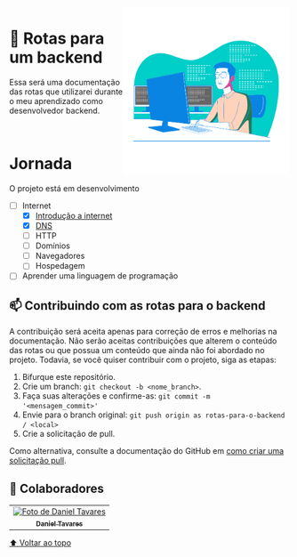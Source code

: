 <img src="/img/developer.png" width="300px" align="right" alt="Desenvolvedor">

# 🚀 Rotas para um backend

<p align="left">
 Essa será uma documentação das rotas que utilizarei durante o meu aprendizado como desenvolvedor backend.
</p>

<br>

# Jornada

O projeto está em desenvolvimento

- [ ] Internet
  - [x] [Introdução a internet](/Internet/introducao_internet.md)
  - [x] [DNS](/Internet/DNS.md)
  - [ ] HTTP
  - [ ] Domínios
  - [ ] Navegadores
  - [ ] Hospedagem
- [ ] Aprender uma linguagem de programação
<!-- - [ ] Sistemas de controle de versão
- [ ] Sistemas Operacionais e conhecimento geral
- [ ] Banco de dados relacionais
- [ ] Banco de dados não relacionais
- [ ] Mais sobre banco de dados
- [ ] Escalabilidade de banco de dados
- [ ] Aprendizados sobre API
- [ ] Cache
- [ ] Conhecimentos de segurança Web
- [ ] Testes automatizados
- [ ] Integração contínua e entrega contínua
- [ ] Design de software e arquitetura
- [ ] Principios de desenvolvimento e design
- [ ] Padrões de arquitetura
- [ ] Message Brokers
- [ ] Virtualização e containers
- [ ] GraphQL
- [ ] WebSockets
- [ ] Server-sent events
- [ ] Servidores Web
- [ ] Construção para escalabilidade  -->


## 📫 Contribuindo com as rotas para o backend

A contribuição será aceita apenas para correção de erros e melhorias na documentação. Não serão aceitas contribuições que alterem o conteúdo das rotas ou que possua um conteúdo que ainda não foi abordado no projeto.
Todavia, se você quiser contribuir com o projeto, siga as etapas:

1. Bifurque este repositório.
2. Crie um branch: `git checkout -b <nome_branch>`.
3. Faça suas alterações e confirme-as: `git commit -m '<mensagem_commit>'`
4. Envie para o branch original: `git push origin as rotas-para-o-backend / <local>`
5. Crie a solicitação de pull.

Como alternativa, consulte a documentação do GitHub em [como criar uma solicitação pull](https://help.github.com/en/github/collaborating-with-issues-and-pull-requests/creating-a-pull-request).

## 🤝 Colaboradores

<table>
  <tr>
    <td align="center">
      <a href="#">
        <img src="https://avatars.githubusercontent.com/u/62972715" width="100px;" alt="Foto de Daniel Tavares"/><br>
        <sub>
          <b>Daniel Tavares</b>
        </sub>
      </a>
    </td>
  </tr>
</table>

[⬆ Voltar ao topo](#Rotas-para-um-backend)<br>
